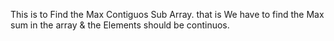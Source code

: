 This is to Find the Max Contiguos Sub Array.
that is We have to find the Max sum in the array & the Elements should be continuos.
